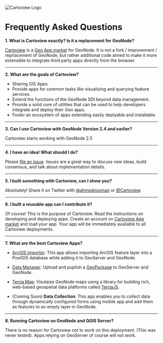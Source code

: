 ![Cartoview Logo](img/cartoview-logo.png)
# Frequently Asked Questions

**1. What is Cartoview exactly? Is it a replacement for GeoNode?**
    
[Cartoview](https://cartoview.net/) is a [Geo App market](https://appstore.cartoview.net/) for GeoNode. It is not a fork / improvement / reprlacement of GeoNode, but rather additional code aimed to make it more extensible to integrate third party apps directly from the browser.

***

**2. What are the goals of Cartoview?**

- Sharing GIS Apps.
- Provide apps for common tasks like visualizing and querying feature services.
- Extend the functions of the GeoNode SDI beyond data management.
- Provide a solid core of utilities that can be used to help developers integrate and deploy their Geo apps.
- Foster an ecosystem of apps extending easily deplyable and installable.

***

**3. Can I use Cartoview with GeoNode Version 2.4 and earlier?**

Cartoview starts working with GeoNode 2.5

***

**4. I have an idea! What should I do?**

Please [file an issue](https://github.com/cartologic/cartoview/issues/new). Issues are a great way to discuss new ideas, build consensus, and talk about implementation details.

***

**5. I built something with Cartoview, can I show you?**

Absolutely! Share it on Twitter with [@ahmednosman](https://twitter.com/ahmednosman) or [@Cartoview](https://twitter.com/CartoView).

***

**6. I built a reusable app can I contribute it?**

Of course! This is the purpose of Cartoview. Read the instructions on developing and deploying apps. Create an account on [Cartoview App market](https://appstore.cartoview.net/) and load your app. Your app will be immediately available to all Cartoview deployments.

***

**7. What are the best Cartoview Apps?**

- [ArcGIS Importer](https://appstore.cartoview.net/app/arcgis_importer/): This app allows importing ArcGIS feature layer into a PostGIS database while adding it to GeoServer and GeoNode.

- [Data Manager](https://appstore.cartoview.net/app/data_manager/): Upload and puplish a [GeoPackage](https://www.geopackage.org/) to GeoServer and GeoNode.

- [Terria Map](https://appstore.cartoview.net/app/cartoview_terriaJs/): Visulaize GeoNode maps using a library for building rich, web-based geospatial data platforms called [TerriaJS](https://terria.io/).

- (Coming Soon) **Data Collection**: This app enables you to collect data through dynamically configured forms using mobile app and add them as features to an empty layer in GeoNode.

***

**8. Running Cartoview on GeoNode and QGIS Server?**

There is no reason for Cartoview not to work on this deployment. (This was never tested). Apps relying on GeoServer of course will not work.
